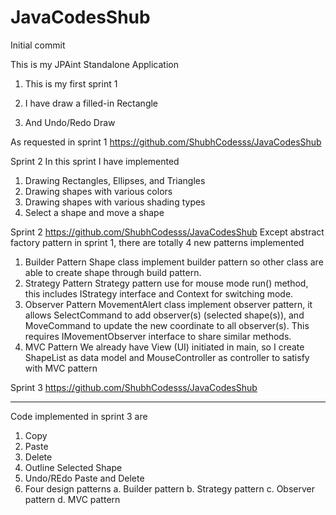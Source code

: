 # JavaCodesShub
Initial commit

This is my JPAint Standalone Application

1. This is my first sprint 1

2. I have draw a filled-in Rectangle

3. And Undo/Redo Draw

As requested in sprint 1
https://github.com/ShubhCodesss/JavaCodesShub


Sprint 2
In this sprint I have implemented 
1. Drawing Rectangles, Ellipses, and Triangles
2. Drawing shapes with various colors
3. Drawing shapes with various shading types
4. Select a shape and move a shape

Sprint 2
https://github.com/ShubhCodesss/JavaCodesShub
Except abstract factory pattern in sprint 1, there are totally 4 new patterns implemented
1. Builder Pattern
Shape class implement builder pattern so other class are able to create shape through build pattern.
2. Strategy Pattern
Strategy pattern use for mouse mode run() method, this includes IStrategy interface and Context for switching mode.
3. Observer Pattern
MovementAlert class implement observer pattern, it allows SelectCommand to add observer(s) (selected shape(s)), and MoveCommand to update the new coordinate to all observer(s). This requires IMovementObserver interface to share similar methods.
4. MVC Pattern
We already have View (UI) initiated in main, so I create ShapeList as data model and MouseController as controller to satisfy with MVC pattern

Sprint 3
https://github.com/ShubhCodesss/JavaCodesShub

-----
Code implemented in sprint 3 are
1. Copy
2. Paste
3. Delete
4. Outline Selected Shape
5. Undo/REdo Paste and Delete
6. Four design patterns
a. Builder pattern
b. Strategy pattern
c. Observer pattern
d. MVC pattern
